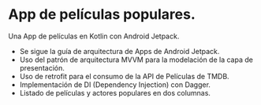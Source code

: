# App de películas populares.

Una App de películas en Kotlin con Android Jetpack. 

- Se sigue la guía de arquitectura de Apps de Android Jetpack. 
- Uso del patrón de arquitectura MVVM para la modelación de la capa de presentación.
- Uso de retrofit para el consumo de la API de Películas de TMDB.
- Implementación de DI (Dependency Injection) con Dagger.
- Listado de películas y actores populares en dos columnas.

